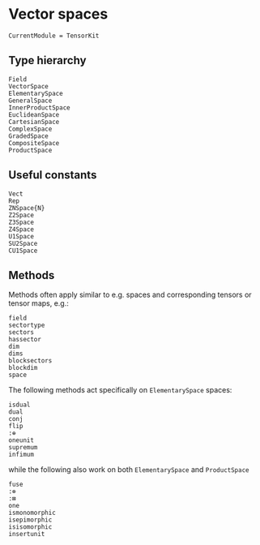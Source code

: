 # Vector spaces

```@meta
CurrentModule = TensorKit
```

## Type hierarchy

```@docs
Field
VectorSpace
ElementarySpace
GeneralSpace
InnerProductSpace
EuclideanSpace
CartesianSpace
ComplexSpace
GradedSpace
CompositeSpace
ProductSpace
```

## Useful constants
```@docs
Vect
Rep
ZNSpace{N}
Z2Space
Z3Space
Z4Space
U1Space
SU2Space
CU1Space
```

## Methods
Methods often apply similar to e.g. spaces and corresponding tensors or tensor maps, e.g.:
```@docs
field
sectortype
sectors
hassector
dim
dims
blocksectors
blockdim
space
```

The following methods act specifically on `ElementarySpace` spaces:
```@docs
isdual
dual
conj
flip
:⊕
oneunit
supremum
infimum
```
while the following also work on both `ElementarySpace` and `ProductSpace`

```@docs
fuse
:⊗
:⊠
one
ismonomorphic
isepimorphic
isisomorphic
insertunit
```
